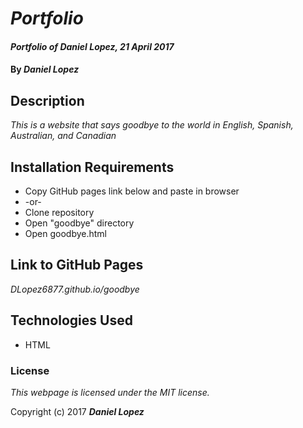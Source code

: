 # _Portfolio_

#### _Portfolio of Daniel Lopez, 21 April 2017_

#### By _**Daniel Lopez**_

## Description

_This is a website that says goodbye to the world in English, Spanish, Australian, and Canadian_

## Installation Requirements

* Copy GitHub pages link below and paste in browser
* -or-
* Clone repository
* Open "goodbye" directory
* Open goodbye.html

## Link to GitHub Pages

_DLopez6877.github.io/goodbye_

## Technologies Used

* HTML

### License

*This webpage is licensed under the MIT license.*

Copyright (c) 2017 **_Daniel Lopez_**
